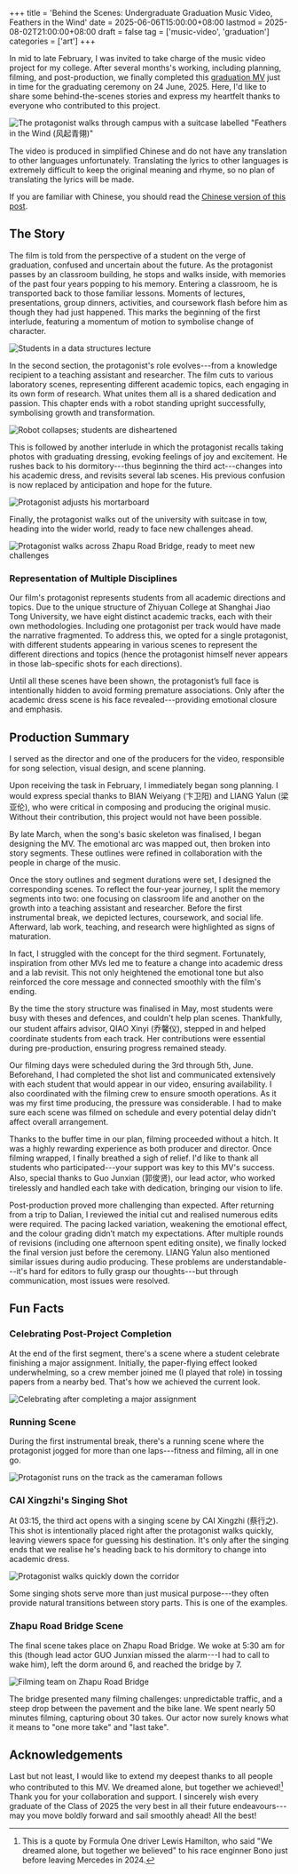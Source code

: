 +++
title = 'Behind the Scenes: Undergraduate Graduation Music Video, Feathers in the Wind'
date = 2025-06-06T15:00:00+08:00
lastmod = 2025-08-02T21:00:00+08:00
draft = false
tag = ['music-video', 'graduation']
categories = ['art']
+++

In mid to late February, I was invited to take charge of the music video
project for my college. After several months's working, including planning,
filming, and post-production, we finally completed this [graduation MV][mv-link] just in
time for the graduating ceremony on 24 June, 2025. Here, I'd like to share
some behind-the-scenes stories and express my heartfelt thanks to everyone
who contributed to this project.

[mv-link]: https://www.bilibili.com/video/BV15TKGzZE9R/

<!--more-->

![The protagonist walks through campus with a suitcase labelled "Feathers in the Wind (风起青翎)"](cover.webp "MV Cover")

The video is produced in simplified Chinese and do not have any translation
to other languages unfortunately. Translating the lyrics to other languages
is extremely difficult to keep the original meaning and rhyme, so no plan
of translating the lyrics will be made.

If you are familiar with Chinese, you should read the
[Chinese version of this post][simplified-chinese-version].

[simplified-chinese-version]: /blog-zh-cn/behind-the-scenes-feathers-in-the-wind/

## The Story

The film is told from the perspective of a student on the verge of graduation,
confused and uncertain about the future.
As the protagonist passes by an classroom building, he stops and walks inside,
with memories of the past four years popping to his memory.
Entering a classroom, he is transported back to those familiar lessons.
Moments of lectures, presentations, group dinners, activities, and coursework
flash before him as though they had just happened.
This marks the beginning of the first interlude, featuring a momentum of motion
to symbolise change of character.

![Students in a data structures lecture](memory-of-taking-classes.webp "Protagonist walks into a classroom and recalls lectures")

In the second section, the protagonist's role evolves---from a knowledge
recipient to a teaching assistant and researcher.
The film cuts to various laboratory scenes, representing different academic
topics, each engaging in its own form of research.
What unites them all is a shared dedication and passion.
This chapter ends with a robot standing upright successfully,
symbolising growth and transformation.

![Robot collapses; students are disheartened](failure-of-robot.webp "Students debugging a robot in the lab")

This is followed by another interlude in which the protagonist recalls
taking photos with graduating dressing, evoking feelings of joy and excitement.
He rushes back to his dormitory---thus beginning the third act---changes
into his academic dress, and revisits several lab scenes.
His previous confusion is now replaced by anticipation and hope for the future.

![Protagonist adjusts his mortarboard](putting-on-bachelor-dress.webp "Protagonist puts on academic dress")

Finally, the protagonist walks out of the university with suitcase in tow,
heading into the wider world, ready to face new challenges ahead.

![Protagonist walks across Zhapu Road Bridge, ready to meet new challenges](walking-on-the-zupoo-road-bridge.webp "Protagonist views the other side of the Huangpu River")

### Representation of Multiple Disciplines

Our film's protagonist represents students from all academic directions and
topics.
Due to the unique structure of Zhiyuan College at Shanghai Jiao Tong University,
we have eight distinct academic tracks, each with their own methodologies.
Including one protagonist per track would have made the narrative fragmented.
To address this, we opted for a single protagonist, with different students
appearing in various scenes to represent the different directions and topics
(hence the protagonist himself never appears in those lab-specific shots
for each directions).

Until all these scenes have been shown, the protagonist’s full face is
intentionally hidden to avoid forming premature associations.
Only after the academic dress scene is his face revealed---providing emotional
closure and emphasis.

## Production Summary

I served as the director and one of the producers for the video, responsible
for song selection, visual design, and scene planning.

Upon receiving the task in February, I immediately began song planning.
I would express special thanks to BIAN Weiyang (卞卫阳) and
LIANG Yalun (梁亚伦), who were critical in composing and producing the original
music. Without their contribution, this project would not have been possible.

By late March, when the song's basic skeleton was finalised, I began designing the MV.
The emotional arc was mapped out, then broken into story segments.
These outlines were refined in collaboration with the people in charge of the music.

Once the story outlines and segment durations were set, I designed the corresponding scenes.
To reflect the four-year journey, I split the memory segments into two:
one focusing on classroom life and another on the growth into a teaching assistant and researcher.
Before the first instrumental break, we depicted lectures, coursework, and social life.
Afterward, lab work, teaching, and research were highlighted as signs of maturation.

In fact, I struggled with the concept for the third segment.
Fortunately, inspiration from other MVs led me to feature a change into academic dress and a lab revisit.
This not only heightened the emotional tone but also reinforced the core message and connected smoothly with the film's ending.

By the time the story structure was finalised in May, most students were busy with theses and defences,
and couldn't help plan scenes.
Thankfully, our student affairs advisor, QIAO Xinyi (乔馨仪), stepped in and helped coordinate students from each track.
Her contributions were essential during pre-production, ensuring progress remained steady.

Our filming days were scheduled during the 3rd through 5th, June.
Beforehand, I had completed the shot list and communicated extensively
with each student that would appear in our video, ensuring availability.
I also coordinated with the filming crew to ensure smooth operations.
As it was my first time producing, the pressure was considerable.
I had to make sure each scene was filmed on schedule and every potential delay didn't affect overall arrangement.

Thanks to the buffer time in our plan, filming proceeded without a hitch.
It was a highly rewarding experience as both producer and director.
Once filming wrapped, I finally breathed a sigh of relief.
I'd like to thank all students who participated---your support was key to this MV's success.
Also, special thanks to Guo Junxian (郭俊贤), our lead actor, who worked tirelessly
and handled each take with dedication, bringing our vision to life.

Post-production proved more challenging than expected.
After returning from a trip to Dalian, I reviewed the initial cut and realised numerous edits were required.
The pacing lacked variation, weakening the emotional effect, and the colour grading didn’t match my expectations.
After multiple rounds of revisions (including one afternoon spent editing onsite),
we finally locked the final version just before the ceremony.
LIANG Yalun also mentioned similar issues during audio producing.
These problems are understandable---it's hard for editors to fully grasp
our thoughts---but through communication, most issues were resolved.

## Fun Facts

### Celebrating Post-Project Completion

At the end of the first segment, there's a scene where a student celebrate
finishing a major assignment.
Initially, the paper-flying effect looked underwhelming,
so a crew member joined me (I played that role) in tossing papers from a nearby bed.
That's how we achieved the current look.

![Celebrating after completing a major assignment](assignment-cheers.webp "Post-project celebration with paper flying")

### Running Scene

During the first instrumental break, there's a running scene where the
protagonist jogged for more than one laps---fitness and filming, all in one go.

![Protagonist runs on the track as the cameraman follows](actor-running.webp "Track running scene")

### CAI Xingzhi's Singing Shot

At 03:15, the third act opens with a singing scene by CAI Xingzhi (蔡行之).
This shot is intentionally placed right after the protagonist walks quickly,
leaving viewers space for guessing his destination.
It's only after the singing ends that we realise he's heading back to his
dormitory to change into academic dress.

![Protagonist walks quickly down the corridor](actor-walking-fast.webp "Protagonist walking quickly")

Some singing shots serve more than just musical purpose---they often
provide natural transitions between story parts. This is one of the examples.

### Zhapu Road Bridge Scene

The final scene takes place on Zhapu Road Bridge.
We woke at 5:30 am for this (though lead actor GUO Junxian missed the
alarm---I had to call to wake him), left the dorm around 6, and reached
the bridge by 7.

![Filming team on Zhapu Road Bridge](zuppo-road-bridge-scene.webp "Scene from the Zhapu Bridge shoot")

The bridge presented many filming challenges: unpredictable traffic,
and a steep drop between the pavement and the bike lane.
We spent nearly 50 minutes filming, capturing obout 30 takes.
Our actor now surely knows what it means to "one more take" and "last take".

## Acknowledgements

Last but not least, I would like to extend my deepest thanks to all
people who contributed to this MV.
We dreamed alone, but together we achieved![^1]
Thank you for your collaboration and support.
I sincerely wish every graduate of the Class of 2025 the very best
in all their future endeavours---may you move boldly forward
and sail smoothly ahead! All the best!

[^1]: This is a quote by Formula One driver Lewis Hamilton, who said "We
      dreamed alone, but together we believed" to his race enginner Bono
      just before leaving Mercedes in 2024.
